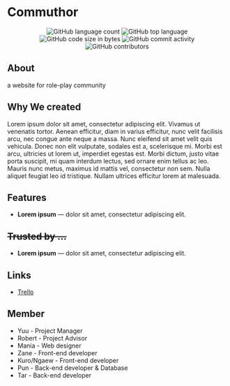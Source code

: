 
<p align="center">
<h1>Commuthor</h1>
</p>
<p align="center">
<img alt="GitHub language count" src="https://img.shields.io/github/languages/count/Mujina7569/Comuthor-firebase">
<img alt="GitHub top language" src="https://img.shields.io/github/languages/top/Mujina7569/Comuthor-firebase">
<img alt="GitHub code size in bytes" src="https://img.shields.io/github/languages/code-size/Mujina7569/Comuthor-firebase">
<img alt="GitHub commit activity" src="https://img.shields.io/github/commit-activity/w/Mujina7569/Comuthor-firebase">
<img alt="GitHub contributors" src="https://img.shields.io/github/contributors/Mujina7569/Comuthor-firebase">
</p>


## About
a website for role-play community 

## Why We created
Lorem ipsum dolor sit amet, consectetur adipiscing elit. Vivamus ut venenatis tortor. Aenean efficitur, diam in varius efficitur, nunc velit facilisis arcu, nec congue ante neque a massa. Nunc eleifend sit amet velit quis vehicula. Donec non elit vulputate, sodales est a, scelerisque mi. Morbi est arcu, ultricies ut lorem ut, imperdiet egestas est. Morbi dictum, justo vitae porta suscipit, mi quam interdum lectus, sed ornare enim tellus ac leo. Mauris nunc metus, maximus id mattis vel, consectetur non sem. Nulla aliquet feugiat leo id tristique. Nullam ultrices efficitur lorem at malesuada.

## Features
* **Lorem ipsum** —   dolor sit amet, consectetur adipiscing elit.


## ~~Trusted by ...~~
* **Lorem ipsum** —   dolor sit amet, consectetur adipiscing elit.



## Links
- [Trello](https://trello.com/b/z2iOHZ4g/web)



## Member

- Yuu - Project Manager
- Robert - Project Advisor
- Mania - Web designer
- Zane - Front-end developer
- Kuro/Ngaew - Front-end developer
- Pun - Back-end developer & Database
- Tar - Back-end developer
